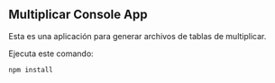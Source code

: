 ## Multiplicar Console App

Esta es una aplicación para generar archivos de tablas de multiplicar.

Ejecuta este comando:

```
npm install

```